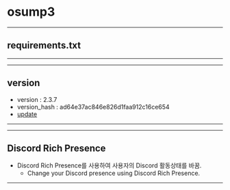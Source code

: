 # osump3
---
## requirements.txt
---
---
## version
- version : 2.3.7
- version_hash : ad64e37ac846e826d1faa912c16ce654
- [update](https://github.com/skchqhdpdy/osump3/blob/main/update.md)
---
---
## Discord Rich Presence

- Discord Rich Presence를 사용하여 사용자의 Discord 활동상태를 바꿈.
    - Change your Discord presence using Discord Rich Presence.
---